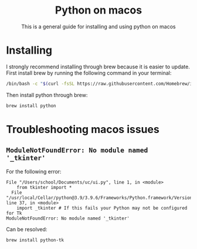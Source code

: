 <div align="center">

# Python on macos

This is a general guide for installing and using python on macos

</div>

# Installing

I strongly recommend installing through brew because it is easier to update. First install brew by running the following command in your terminal:

```sh
/bin/bash -c "$(curl -fsSL https://raw.githubusercontent.com/Homebrew/install/HEAD/install.sh)"
```

Then install python through brew:

```sh
brew install python
```

# Troubleshooting macos issues

## `ModuleNotFoundError: No module named '_tkinter'`

For the following error:

```
File "/Users/school/Documents/uc/ui.py", line 1, in <module>
    from tkinter import *
  File "/usr/local/Cellar/python@3.9/3.9.6/Frameworks/Python.framework/Versions/3.9/lib/python3.9/tkinter/__init__.py", line 37, in <module>
    import _tkinter # If this fails your Python may not be configured for Tk
ModuleNotFoundError: No module named '_tkinter'
```

Can be resolved:

```sh
brew install python-tk
```
